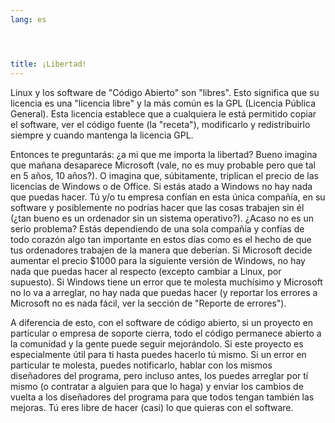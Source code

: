 ```yaml
---
lang: es




title: ¡Libertad!
---
```


Linux y los software de "Código Abierto" son "libres". Esto significa que su licencia es una "licencia libre" y la más común es la GPL (Licencia Pública General). Esta licencia establece que a cualquiera le está permitido copiar el software, ver el código fuente (la "receta"), modificarlo y redistribuirlo siempre y cuando mantenga la licencia GPL.

Entonces te preguntarás: ¿a mi que me importa la libertad? Bueno imagina que mañana desaparece Microsoft (vale, no es muy probable pero que tal en 5 años, 10 años?). O imagina que, súbitamente, triplican el precio de las licencias de Windows o de Office. Si estás atado a Windows no hay nada que puedas hacer. Tú y/o tu empresa confían en esta única compañía, en su software y posiblemente no podrías hacer que las cosas trabajen sin él (¿tan bueno es un ordenador sin un sistema operativo?). ¿Acaso no es un serio problema? Estás dependiendo de una sola compañía y confías de todo corazón algo tan importante en estos días como es el hecho de que tus ordenadores trabajen de la manera que deberían. Si Microsoft decide aumentar el precio $1000 para la siguiente versión de Windows, no hay nada que puedas hacer al respecto (excepto cambiar a Linux, por supuesto). Si Windows tiene un error que te molesta muchísimo y Microsoft no lo va a arreglar, no hay nada que puedas hacer (y reportar los errores a Microsoft no es nada fácil, ver la sección de "Reporte de errores").

A diferencia de esto, con el software de código abierto, si un proyecto en particular o empresa de soporte cierra, todo el código permanece abierto a la comunidad y la gente puede seguir mejorándolo. Si este proyecto es especialmente útil para ti hasta puedes hacerlo tú mismo. Si un error en particular te molesta, puedes notificarlo, hablar con los mismos diseñadores del programa, pero incluso antes, los puedes arreglar por tí mismo (o contratar a alguien para que lo haga) y enviar los cambios de vuelta a los diseñadores del programa para que todos tengan también las mejoras. Tú eres libre de hacer (casi) lo que quieras con el software.




